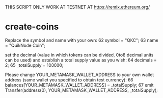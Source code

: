 THIS SCRIPT ONLY WORK AT TESTNET AT https://remix.ethereum.org/

# create-coins
Replace the symbol and name with your own:
62 symbol = "QKC";
63 name = "QuikNode Coin";

set the decimal (value in which tokens can be divided, 0to8 decimal units can be used) and establish a total supply value as you wish:
64 decimals = 2;
65 _totalSupply = 100000;
 
Please change YOUR_METAMASK_WALLET_ADDRESS to your own wallet address (same wallet you specified to obtain test currency):
66 balances[YOUR_METAMASK_WALLET_ADDRESS] = _totalSupply;
67 emit Transfer(address(0), YOUR_METAMASK_WALLET_ADDRESS, _totalSupply);
